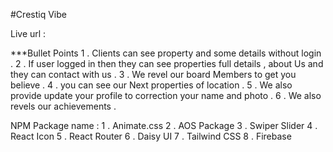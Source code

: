 #Crestiq Vibe

Live url : 

***Bullet Points 
1 . Clients can see property and some details without login .
2 . If user logged in then they can see properties full details , about Us and they can contact with us .
3 . We revel our board Members to get you believe .
4 . you can see our Next properties of location .
5 . We also provide update your profile to correction your name and photo .
6 . We also revels our achievements .

<!-- npm package for Challenge task  -->
NPM Package name : 
1 . Animate.css
2 . AOS Package
3 . Swiper Slider
4 . React Icon 
5 . React Router 
6 . Daisy UI 
7 . Tailwind CSS
8 . Firebase